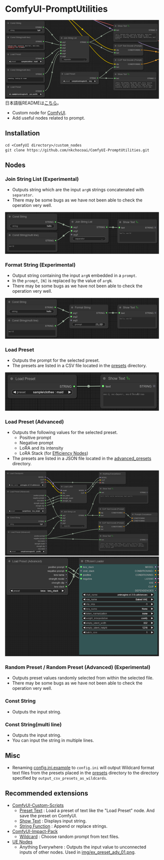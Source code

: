 # ComfyUI-PromptUtilities
![PromptUtilities Preview](preview.png "PromptUtilities Preview")  
日本語版READMEは[こちら](README.jp.md)。

- Custom node for [ComfyUI](https://github.com/comfyanonymous/ComfyUI).
- Add useful nodes related to prompt.

## Installation
```
cd <ComfyUI directory>/custom_nodes
git clone https://github.com/nkchocoai/ComfyUI-PromptUtilities.git
```

## Nodes
### Join String List (Experimental)
- Outputs string which are the input `argN` strings concatenated with `separator`.
- There may be some bugs as we have not been able to check the operation very well.

![Example Join String List](img/ex_join.png "Example Join String List")  

### Format String (Experimental)
- Output string containing the input `argN` embedded in a `prompt`.
- In the `prompt`, `[N]` is replaced by the value of `argN`.
- There may be some bugs as we have not been able to check the operation very well.

![Example Format String](img/ex_format.png "Example Format String")  

### Load Preset
- Outputs the prompt for the selected preset.
- The presets are listed in a CSV file located in the [presets](presets) directory.

![Example Load Preset](img/ex_preset.png "Example Load Preset")

### Load Preset (Advanced)
- Outputs the following values for the selected preset.
  - Positive prompt
  - Negative prompt
  - LoRA and its intensity
  - LoRA Stack (for [Efficiency Nodes](https://github.com/jags111/efficiency-nodes-comfyui))
- The presets are listed in a JSON file located in the [advanced_presets](advanced_presets) directory.

![Example Load Preset Advanced 01](img/ex_preset_adv_01.png "Example Load Preset Advanced 01")
![Example Load Preset Advanced 02](img/ex_preset_adv_02.png "Example Load Preset Advanced 02")

### Random Preset / Random Preset (Advanced) (Experimental)
- Outputs preset values randomly selected from within the selected file.
- There may be some bugs as we have not been able to check the operation very well.

### Const String
- Outputs the input string.

### Const String(multi line)
- Outputs the input string.
- You can input the string in multiple lines.

## Misc
- Renaming [config.ini.example](config.ini.example) to `config.ini` will output Wildcard format text files from the presets placed in the [presets](presets) directory to the directory specified by `output_csv_presets_as_wildcards`.

## Recommended extensions
- [ComfyUI-Custom-Scripts](https://github.com/pythongosssss/ComfyUI-Custom-Scripts)
  - [Preset Text](https://github.com/pythongosssss/ComfyUI-Custom-Scripts?tab=readme-ov-file#preset-text) : Load a preset of text like the "Load Preset" node. And save the preset on ComfyUI.
  - [Show Text](https://github.com/pythongosssss/ComfyUI-Custom-Scripts?tab=readme-ov-file#show-text) : Displays input string.
  - [String Function](https://github.com/pythongosssss/ComfyUI-Custom-Scripts?tab=readme-ov-file#string-function) : Append or replace strings.
- [ComfyUI-Impact-Pack](https://github.com/ltdrdata/ComfyUI-Impact-Pack)
  - [Wildcard](https://github.com/ltdrdata/ComfyUI-extension-tutorials/blob/Main/ComfyUI-Impact-Pack/tutorial/ImpactWildcard.md) : Choose random prompt from text files.
- [UE Nodes](https://github.com/chrisgoringe/cg-use-everywhere)
  - Anything Everywhere : Outputs the input value to unconnected inputs of other nodes. Used in [img/ex_preset_adv_01.png](img/ex_preset_adv_01.png).